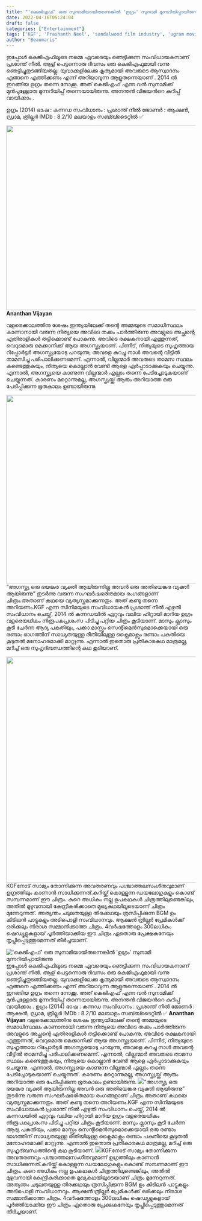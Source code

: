 ```yaml
---
title: "'കെജിഎഫ്' ഒരു സുനാമിയായിരുന്നെങ്കിൽ 'ഉഗ്രം' സുനാമി മുന്നറിയിപ്പായിരുന്നു"
date: 2022-04-16T05:24:04
draft: false
categories: ["Entertainment"]
tags: ['KGF', 'Prashanth Neel', 'sandalwood film industry', 'ugram movie']
author: "Beaumaris"
---
```


ഇപ്പോൾ കെജിഎഫിലൂടെ നമ്മെ ഏവരെയും ഞെട്ടിക്കുന്ന സംവിധായകനാണ് പ്രശാന്ത് നീൽ. ആള് പെട്ടന്നൊരു ദിവസം ഒരു കെജിഎഫുമായി വന്നു ഞെട്ടിച്ചുതുടങ്ങിയതല്ല. യുവാക്കളിലേക്കു കൃത്യമായി അവരുടെ ആസ്വാദനം എങ്ങനെ എത്തിക്കണം എന്ന് അറിയാവുന്ന ആളുതന്നെയാണ് . 2014 ൽ ഇറങ്ങിയ ഉഗ്രം തന്നെ നോക്കൂ. അത് കെജിഎഫ് എന്ന വൻ സുനാമിക്ക് മുൻപുള്ളോരു മുന്നറിയിപ്പ് തന്നെയായിരുന്നു. അനന്തൻ വിജയൻറെ കുറിപ്പ് വായിക്കാം .

ഉഗ്രം (2014)
ഭാഷ : കന്നഡ
സംവിധാനം : പ്രശാന്ത് നീൽ
ജോണർ : ആക്ഷൻ, ഡ്രാമ, ത്രില്ലർ
IMDb : 8.2/10
മലയാളം സബ്ബ്ടൈറ്റിൽ ✅

<strong><img class="size-full wp-image-329814 aligncenter" src="https://cdn.boolokam.com/articles/2022/04/dwdwdd.jpg" alt="" width="800" height="490" />Ananthan Vijayan</strong>

വളരെക്കാലത്തിനു ശേഷം ഇന്ത്യയിലേക്ക്‌ തന്റെ അമ്മയുടെ സമാധിസ്ഥലം കാണാനായി വരുന്ന നിത്യയെ അവിടെ തക്കം പാർത്തിരുന്ന അവളുടെ അച്ഛന്റെ എതിരാളികൾ തട്ടിക്കൊണ്ട് പോകുന്നു. അവിടെ രക്ഷകനായി എത്തുന്നത്, വെറുമൊരു മെക്കാനിക്ക് ആയ അഗസ്ത്യയാണ്. പിന്നീട്, നിത്യയുടെ സുഹൃത്തായ റിപ്പോർട്ടർ അഗസ്ത്യയോടു പറയുന്നു, അവളെ കുറച്ചു നാൾ അവന്റെ വീട്ടിൽ താമസിച്ചു പരിപാലിക്കണമെന്ന്. എന്നാൽ, വില്ലന്മാർ അവരുടെ താമസ സ്ഥലം കണ്ടെത്തുകയും, നിത്യയെ കൊല്ലാൻ വേണ്ടി ആളെ ഏർപ്പാടാക്കുകയും ചെയ്യുന്നു. എന്നാൽ, അഗസ്ത്യയെ കാണുന്ന വില്ലന്മാർ എല്ലാം തന്നെ പേടിച്ചോടുകയാണ് ചെയ്യുന്നത്. കാരണം മറ്റൊന്നുമല്ല, അഗസ്ത്യയ്ക്ക് ആരും അറിയാത്ത ഒരു പേടിപ്പിക്കുന്ന ഭൂതകാലം ഉണ്ടായിരുന്നു.

<img class="size-full wp-image-329816 aligncenter" src="https://cdn.boolokam.com/articles/2022/04/ttttttt.jpg" alt="" width="870" height="500" />“അഗസ്ത്യ ഒരു ഭയങ്കര വ്യക്തി ആയിരുന്നില്ല അവൻ ഒരു അതിഭയങ്കര വ്യക്തി ആയിരുന്നു”
തുടര്‍ന്നു വരുന്ന സംഘര്‍ഷഭരിതമായ രംഗങ്ങളാണ് ചിത്രം.അതാണ്‌ കഥയെ വ്യത്യസ്തമാക്കുന്നതും. അത് കണ്ടു തന്നെ അറിയണം.KGF എന്ന സിനിമയുടെ സംവിധായകൻ പ്രശാന്ത് നീൽ എഴുതി സംവിധാനം ചെയ്ത്, 2014 ൽ കന്നഡയിൽ ഏറ്റവും വലിയ ഹിറ്റായി മാറിയ ഉഗ്രം വളരെയധികം നിരൂപകപ്രശംസ പിടിച്ചു പറ്റിയ ചിത്രം കൂടിയാണ്. മാസും ക്ലാസും കൂടി ചേർന്ന ആദ്യ പകുതിയും, പക്കാ മാസ്സും സെന്റിമെൻസുമൊക്കെയായി ഒരു രണ്ടാം ഭാഗത്തിന് സാധ്യതയുള്ള രീതിയിലുള്ള ക്ലൈമാക്സും രണ്ടാം പകുതിയെ കൂടുതൽ മനോഹരമാക്കി മാറ്റുന്നു. എന്നാൽ ഇതൊരു പ്രതികാരകഥ മാത്രമല്ല, മറിച്ച് ഒരു സുഹൃദ്ബന്ധത്തിന്റെ കഥ കൂടിയാണ്.

<img class="size-full wp-image-329818 aligncenter" src="https://cdn.boolokam.com/articles/2022/04/32647906.webp" alt="" width="800" height="599" />KGFനോട് സാമ്യം തോന്നിക്കുന്ന അവതരണവും പശ്ചാത്തലസംഗീതവുമാണ് ഉഗ്രത്തിലും കാണാൻ സാധിക്കുന്നത്.കുറിയ്ക്ക് കൊള്ളുന്ന ഡയലോഗുകളും കൊണ്ട് സമ്പന്നമാണ് ഈ ചിത്രം. കുറെ അധികം നല്ല ഉപകഥകൾ ചിത്രത്തിലുണ്ടെങ്കിലും, അതിൽ മുഴുവനായി കേന്ദ്രീകരിക്കാതെ മുഖ്യകഥയിലൂടെയാണ് ചിത്രം മുന്നേറുന്നത്. അത്യന്തം ചടുലതയുള്ള തിരക്കഥയും ത്രസിപ്പിക്കുന്ന BGM ഉം കിടിലന്‍ പാട്ടുകളും അടിപൊളി സംവിധാനവും. ആക്ഷൻ ത്രില്ലർ പ്രേമികൾക്ക് ഒരിക്കലും നിരാശ സമ്മാനിക്കാത്ത ചിത്രം. 4വർഷത്തോളം 300ലധികം ഷെഡ്യൂളുകളായ് പൂർത്തിയാക്കിയ ഈ ചിത്രം ഏതൊരു പ്രേക്ഷകനേയും തൃപ്തിപ്പെടുത്തുമെന്നത് തീർച്ചയാണ്.


!['കെജിഎഫ്' ഒരു സുനാമിയായിരുന്നെങ്കിൽ 'ഉഗ്രം' സുനാമി മുന്നറിയിപ്പായിരുന്നു](https://cdn.boolokam.com/articles/2022/04/dwdwdd.jpg)ഇപ്പോൾ കെജിഎഫിലൂടെ നമ്മെ ഏവരെയും ഞെട്ടിക്കുന്ന സംവിധായകനാണ് പ്രശാന്ത് നീൽ. ആള് പെട്ടന്നൊരു ദിവസം ഒരു കെജിഎഫുമായി വന്നു ഞെട്ടിച്ചുതുടങ്ങിയതല്ല. യുവാക്കളിലേക്കു കൃത്യമായി അവരുടെ ആസ്വാദനം എങ്ങനെ എത്തിക്കണം എന്ന് അറിയാവുന്ന ആളുതന്നെയാണ് . 2014 ൽ ഇറങ്ങിയ ഉഗ്രം തന്നെ നോക്കൂ. അത് കെജിഎഫ് എന്ന വൻ സുനാമിക്ക് മുൻപുള്ളോരു മുന്നറിയിപ്പ് തന്നെയായിരുന്നു. അനന്തൻ വിജയൻറെ കുറിപ്പ് വായിക്കാം . ഉഗ്രം (2014) ഭാഷ : കന്നഡ സംവിധാനം : പ്രശാന്ത് നീൽ ജോണർ : ആക്ഷൻ, ഡ്രാമ, ത്രില്ലർ IMDb : 8.2/10 മലയാളം സബ്ബ്ടൈറ്റിൽ ✅ **Ananthan Vijayan** വളരെക്കാലത്തിനു ശേഷം ഇന്ത്യയിലേക്ക്‌ തന്റെ അമ്മയുടെ സമാധിസ്ഥലം കാണാനായി വരുന്ന നിത്യയെ അവിടെ തക്കം പാർത്തിരുന്ന അവളുടെ അച്ഛന്റെ എതിരാളികൾ തട്ടിക്കൊണ്ട് പോകുന്നു. അവിടെ രക്ഷകനായി എത്തുന്നത്, വെറുമൊരു മെക്കാനിക്ക് ആയ അഗസ്ത്യയാണ്. പിന്നീട്, നിത്യയുടെ സുഹൃത്തായ റിപ്പോർട്ടർ അഗസ്ത്യയോടു പറയുന്നു, അവളെ കുറച്ചു നാൾ അവന്റെ വീട്ടിൽ താമസിച്ചു പരിപാലിക്കണമെന്ന്. എന്നാൽ, വില്ലന്മാർ അവരുടെ താമസ സ്ഥലം കണ്ടെത്തുകയും, നിത്യയെ കൊല്ലാൻ വേണ്ടി ആളെ ഏർപ്പാടാക്കുകയും ചെയ്യുന്നു. എന്നാൽ, അഗസ്ത്യയെ കാണുന്ന വില്ലന്മാർ എല്ലാം തന്നെ പേടിച്ചോടുകയാണ് ചെയ്യുന്നത്. കാരണം മറ്റൊന്നുമല്ല, അഗസ്ത്യയ്ക്ക് ആരും അറിയാത്ത ഒരു പേടിപ്പിക്കുന്ന ഭൂതകാലം ഉണ്ടായിരുന്നു. ![](https://cdn.boolokam.com/articles/2022/04/ttttttt.jpg)“അഗസ്ത്യ ഒരു ഭയങ്കര വ്യക്തി ആയിരുന്നില്ല അവൻ ഒരു അതിഭയങ്കര വ്യക്തി ആയിരുന്നു” തുടര്‍ന്നു വരുന്ന സംഘര്‍ഷഭരിതമായ രംഗങ്ങളാണ് ചിത്രം.അതാണ്‌ കഥയെ വ്യത്യസ്തമാക്കുന്നതും. അത് കണ്ടു തന്നെ അറിയണം.KGF എന്ന സിനിമയുടെ സംവിധായകൻ പ്രശാന്ത് നീൽ എഴുതി സംവിധാനം ചെയ്ത്, 2014 ൽ കന്നഡയിൽ ഏറ്റവും വലിയ ഹിറ്റായി മാറിയ ഉഗ്രം വളരെയധികം നിരൂപകപ്രശംസ പിടിച്ചു പറ്റിയ ചിത്രം കൂടിയാണ്. മാസും ക്ലാസും കൂടി ചേർന്ന ആദ്യ പകുതിയും, പക്കാ മാസ്സും സെന്റിമെൻസുമൊക്കെയായി ഒരു രണ്ടാം ഭാഗത്തിന് സാധ്യതയുള്ള രീതിയിലുള്ള ക്ലൈമാക്സും രണ്ടാം പകുതിയെ കൂടുതൽ മനോഹരമാക്കി മാറ്റുന്നു. എന്നാൽ ഇതൊരു പ്രതികാരകഥ മാത്രമല്ല, മറിച്ച് ഒരു സുഹൃദ്ബന്ധത്തിന്റെ കഥ കൂടിയാണ്. ![](https://cdn.boolokam.com/articles/2022/04/32647906.webp)KGFനോട് സാമ്യം തോന്നിക്കുന്ന അവതരണവും പശ്ചാത്തലസംഗീതവുമാണ് ഉഗ്രത്തിലും കാണാൻ സാധിക്കുന്നത്.കുറിയ്ക്ക് കൊള്ളുന്ന ഡയലോഗുകളും കൊണ്ട് സമ്പന്നമാണ് ഈ ചിത്രം. കുറെ അധികം നല്ല ഉപകഥകൾ ചിത്രത്തിലുണ്ടെങ്കിലും, അതിൽ മുഴുവനായി കേന്ദ്രീകരിക്കാതെ മുഖ്യകഥയിലൂടെയാണ് ചിത്രം മുന്നേറുന്നത്. അത്യന്തം ചടുലതയുള്ള തിരക്കഥയും ത്രസിപ്പിക്കുന്ന BGM ഉം കിടിലന്‍ പാട്ടുകളും അടിപൊളി സംവിധാനവും. ആക്ഷൻ ത്രില്ലർ പ്രേമികൾക്ക് ഒരിക്കലും നിരാശ സമ്മാനിക്കാത്ത ചിത്രം. 4വർഷത്തോളം 300ലധികം ഷെഡ്യൂളുകളായ് പൂർത്തിയാക്കിയ ഈ ചിത്രം ഏതൊരു പ്രേക്ഷകനേയും തൃപ്തിപ്പെടുത്തുമെന്നത് തീർച്ചയാണ്.
